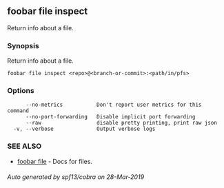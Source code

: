 ## foobar file inspect

Return info about a file.

### Synopsis


Return info about a file.

```
foobar file inspect <repo>@<branch-or-commit>:<path/in/pfs>
```

### Options

```
      --no-metrics           Don't report user metrics for this command
      --no-port-forwarding   Disable implicit port forwarding
      --raw                  disable pretty printing, print raw json
  -v, --verbose              Output verbose logs
```

### SEE ALSO
* [foobar file](foobar_file.md)	 - Docs for files.

###### Auto generated by spf13/cobra on 28-Mar-2019
